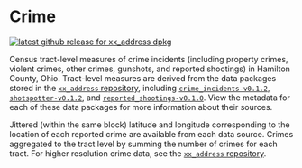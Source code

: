 # Crime

[![latest github release for xx_address dpkg](https://img.shields.io/github/v/release/geomarker-io/codec?sort=date&filter=xx_address-*&display_name=tag&label=%5B%E2%98%B0%5D&labelColor=%238CB4C3&color=%23396175)](https://github.com/geomarker-io/codec/releases?q=xx_address&expanded=false)

Census tract-level measures of crime incidents (including property crimes, violent crimes, other crimes, gunshots, and reported shootings) in Hamilton County, Ohio. Tract-level measures are derived from the data packages stored in the [`xx_address` repository](https://github.com/geomarker-io/xx_address), including [`crime_incidents-v0.1.2`](https://github.com/geomarker-io/xx_address/releases/tag/crime_incidents-v0.1.2), [`shotspotter-v0.1.2`](https://github.com/geomarker-io/xx_address/releases/tag/shotspotter-v0.1.2), and [`reported_shootings-v0.1.0`](https://github.com/geomarker-io/xx_address/releases/tag/reported_shootings-v0.1.0). View the metadata for each of these data packages for more information about their sources. 

Jittered (within the same block) latitude and longitude corresponding to the location of each reported crime are available from each data source. Crimes aggregated to the tract level by summing the number of crimes for each tract. For higher resolution crime data, see the [`xx_address` repository](https://github.com/geomarker-io/xx_address).